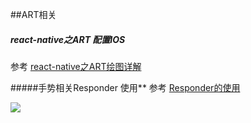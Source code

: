 ##ART相关
##### react-native之ART 配置IOS
参考 [react-native之ART绘图详解]( http://blog.csdn.net/xiangzhihong8/article/details/76572405)


#####手势相关Responder 使用**
参考 [Responder的使用](http://blog.csdn.net/njafei/article/details/76551176)

![](https://github.com/yxwandroid/reactnativeart/blob/master/image/2.gif)

